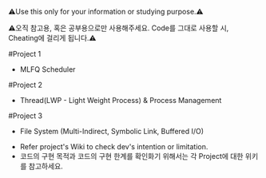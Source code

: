 ⚠️Use this only for your information or studying purpose.⚠️

⚠️오직 참고용, 혹은 공부용으로만 사용해주세요. Code를 그대로 사용할 시, Cheating에 걸리게 됩니다.⚠️

#Project 1
- MLFQ Scheduler

#Project 2
- Thread(LWP - Light Weight Process) & Process Management

#Project 3
- File System (Multi-Indirect, Symbolic Link, Buffered I/O)

* Refer project's Wiki to check dev's intention or limitation.
* 코드의 구현 목적과 코드의 구현 한계를 확인화기 위해서는 각 Project에 대한 위키를 참고하세요.
